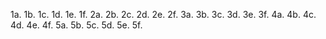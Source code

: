 1a. 
1b.
1c.
1d.
1e.
1f.
2a.
2b.
2c.
2d.
2e.
2f.
3a.
3b.
3c.
3d.
3e.
3f.
4a.
4b.
4c.
4d.
4e.
4f.
5a.
5b.
5c.
5d.
5e.
5f.
